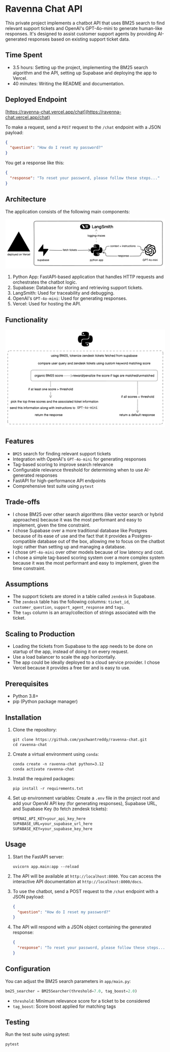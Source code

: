 # Ravenna Chat API

This private project implements a chatbot API that uses BM25 search to find relevant support tickets and OpenAI's GPT-4o-mini to generate human-like responses. It's designed to assist customer support agents by providing AI-generated responses based on existing support ticket data.

## Time Spent

- 3.5 hours: Setting up the project, implementing the BM25 search algorithm and the API, setting up Supabase and deploying the app to Vercel.
- 40 minutes: Writing the README and documentation.

## Deployed Endpoint

[https://ravenna-chat.vercel.app/chat](https://ravenna-chat.vercel.app/chat)

To make a request, send a `POST` request to the `/chat` endpoint with a JSON payload:

```json
{
  "question": "How do I reset my password?"
}
```

You get a response like this:

```json
{
  "response": "To reset your password, please follow these steps..."
}
```

## Architecture

The application consists of the following main components:

![architecture](assets/arch.png)

1. Python App: FastAPI-based application that handles HTTP requests and orchestrates the chatbot logic.
2. Supabase: Database for storing and retrieving support tickets.
3. LangSmith: Used for traceability and debugging.
4. OpenAI's `GPT-4o-mini`: Used for generating responses.
5. Vercel: Used for hosting the API.

## Functionality

![functionality](assets/python-app.png)

## Features

- `BM25` search for finding relevant support tickets
- Integration with OpenAI's `GPT-4o-mini` for generating responses
- Tag-based scoring to improve search relevance
- Configurable relevance threshold for determining when to use AI-generated responses
- FastAPI for high-performance API endpoints
- Comprehensive test suite using `pytest`

## Trade-offs


- I chose BM25 over other search algorithms (like vector search or hybrid approaches) because it was the most performant and easy to implement, given the time constraint.
- I chose Supabase over a more traditional database like Postgres because of its ease of use and the fact that it provides a Postgres-compatible database out of the box, allowing me to focus on the chatbot logic rather than setting up and managing a database.
- I chose `GPT-4o-mini` over other models because of low latency and cost.
- I chose a simple tag-based scoring system over a more complex system because it was the most performant and easy to implement, given the time constraint.

## Assumptions

- The support tickets are stored in a table called `zendesk` in Supabase.
- The `zendesk` table has the following columns: `ticket_id`, `customer_question`, `support_agent_response` and `tags`.
- The `tags` column is an array/collection of strings associated with the ticket.

## Scaling to Production

- Loading the tickets from Supabase to the app needs to be done on startup of the app, instead of doing it on every request.
- Use a load balancer to scale the app horizontally.
- The app could be ideally deployed to a cloud service provider. I chose Vercel because it provides a free tier and is easy to use.

## Prerequisites

- Python 3.8+
- pip (Python package manager)

## Installation

1. Clone the repository:
   ```
   git clone https://github.com/yashwantreddy/ravenna-chat.git
   cd ravenna-chat
   ```

2. Create a virtual environment using `conda`:
   ```
   conda create -n ravenna-chat python=3.12
   conda activate ravenna-chat
   ```

3. Install the required packages:
   ```
   pip install -r requirements.txt
   ```

4. Set up environment variables:
   Create a `.env` file in the project root and add your OpenAI API key (for generating responses), Supabase URL, and Supabase Key (to fetch zendesk tickets):
   ```
   OPENAI_API_KEY=your_api_key_here
   SUPABASE_URL=your_supabase_url_here
   SUPABASE_KEY=your_supabase_key_here
   ```

## Usage

1. Start the FastAPI server:
   ```
   uvicorn app.main:app --reload
   ```

2. The API will be available at `http://localhost:8000`. You can access the interactive API documentation at `http://localhost:8000/docs`.

3. To use the chatbot, send a POST request to the `/chat` endpoint with a JSON payload:
   ```json
   {
     "question": "How do I reset my password?"
   }
   ```

4. The API will respond with a JSON object containing the generated response:
   ```json
   {
     "response": "To reset your password, please follow these steps..."
   }
   ```

## Configuration

You can adjust the BM25 search parameters in `app/main.py`:

```python
bm25_searcher = BM25Searcher(threshold=7.0, tag_boost=2.0)
```

- `threshold`: Minimum relevance score for a ticket to be considered
- `tag_boost`: Score boost applied for matching tags

## Testing

Run the test suite using pytest:

```
pytest
```
